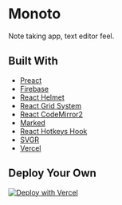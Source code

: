 # Monoto

Note taking app, text editor feel.

## Built With

* [Preact](https://preactjs.com/)
* [Firebase](https://firebase.google.com/)
* [React Helmet](https://github.com/nfl/react-helmet)
* [React Grid System](https://github.com/sealninja/react-grid-system)
* [React CodeMirror2](https://github.com/scniro/react-codemirror2)
* [Marked](https://github.com/markedjs/marked)
* [React Hotkeys Hook](https://github.com/JohannesKlauss/react-hotkeys-hook)
* [SVGR](https://react-svgr.com/)
* [Vercel](https://vercel.com/)

## Deploy Your Own

[![Deploy with Vercel](https://vercel.com/button)](https://vercel.com/new/git/external?repository-url=https%3A%2F%2Fgithub.com%2Fkiloev%2Fmonoto&env=FIREBASE_API_KEY,FIREBASE_APP_ID,FIREBASE_AUTH_DOMAIN,FIREBASE_DATABASE_URL,FIREBASE_PROJECT_ID,FIREBASE_STORAGE_BUCKET,FIREBASE_MEASUREMENT_ID,FIREBASE_MESSAGING_SENDER_ID&envDescription=The%20values%20of%20your%20Firebase%20config%20object.&envLink=https%3A%2F%2Ffirebase.google.com%2Fdocs%2Fweb%2Fsetup&project-name=monoto&repo-name=monoto&demo-title=Monoto&demo-description=Note%20taking%20app%2C%20text%20editor%20feel&demo-url=https%3A%2F%2Fmonoto.app&demo-image=https%3A%2F%2Fmonoto.app%2Fassets%2Ficons%2Fandroid-chrome-512x512.png)

